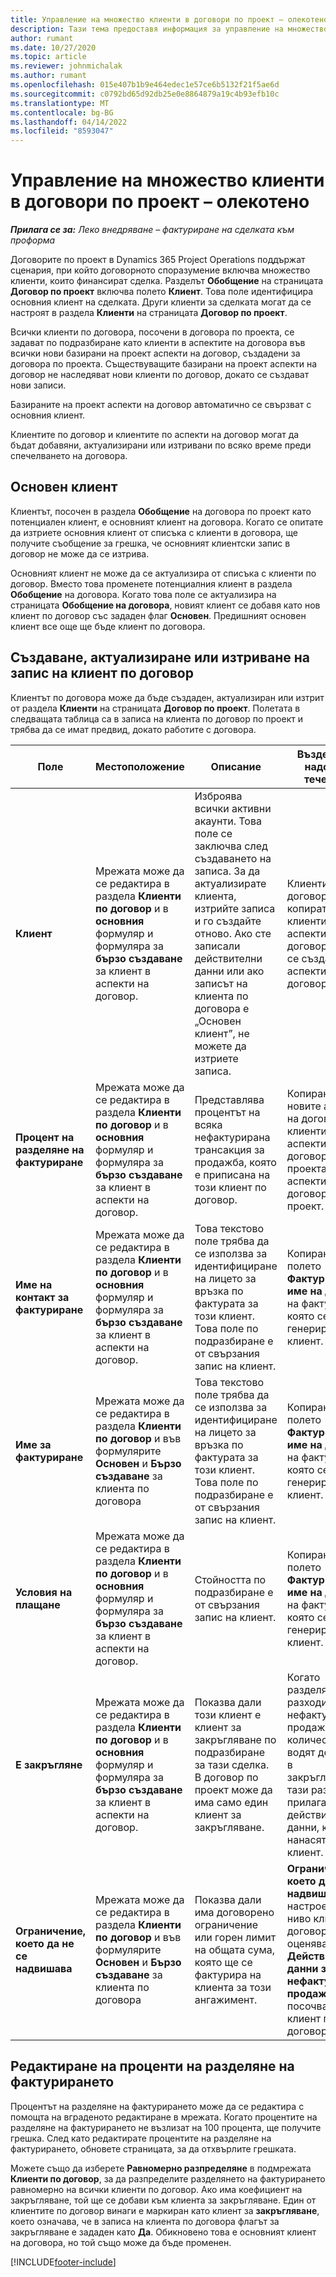 ```yaml
---
title: Управление на множество клиенти в договори по проект – олекотено
description: Тази тема предоставя информация за управление на множество клиенти в договори по проект.
author: rumant
ms.date: 10/27/2020
ms.topic: article
ms.reviewer: johnmichalak
ms.author: rumant
ms.openlocfilehash: 015e407b1b9e464edec1e57ce6b5132f21f5ae6d
ms.sourcegitcommit: c0792bd65d92db25e0e8864879a19c4b93efb10c
ms.translationtype: MT
ms.contentlocale: bg-BG
ms.lasthandoff: 04/14/2022
ms.locfileid: "8593047"
---
```

# <a name="manage-multiple-customers-on-project-contracts---lite"></a>Управление на множество клиенти в договори по проект – олекотено

_**Прилага се за:** Леко внедряване – фактуриране на сделката към проформа_

Договорите по проект в Dynamics 365 Project Operations поддържат сценария, при който договорното споразумение включва множество клиенти, които финансират сделка. Разделът **Обобщение** на страницата **Договор по проект** включва полето **Клиент**. Това поле идентифицира основния клиент на сделката. Други клиенти за сделката могат да се настроят в раздела **Клиенти** на страницата **Договор по проект**.

Всички клиенти по договора, посочени в договора по проекта, се задават по подразбиране като клиенти в аспектите на договора във всички нови базирани на проект аспекти на договор, създадени за договора по проекта. Съществуващите базирани на проект аспекти на договор не наследяват нови клиенти по договор, докато се създават нови записи.

Базираните на проект аспекти на договор автоматично се свързват с основния клиент.

Клиентите по договор и клиентите по аспекти на договор могат да бъдат добавяни, актуализирани или изтривани по всяко време преди спечелването на договора.

## <a name="primary-customer"></a>Основен клиент

Клиентът, посочен в раздела **Обобщение** на договора по проект като потенциален клиент, е основният клиент на договора. Когато се опитате да изтриете основния клиент от списъка с клиенти в договора, ще получите съобщение за грешка, че основният клиентски запис в договор не може да се изтрива.

Основният клиент не може да се актуализира от списъка с клиенти по договор. Вместо това променете потенциалния клиент в раздела **Обобщение** на договора. Когато това поле се актуализира на страницата **Обобщение на договора**, новият клиент се добавя като нов клиент по договор със зададен флаг **Основен**. Предишният основен клиент все още ще бъде клиент по договора.

## <a name="create-update-or-delete-a-contract-customer-record"></a>Създаване, актуализиране или изтриване на запис на клиент по договор

Клиентът по договора може да бъде създаден, актуализиран или изтрит от раздела **Клиенти** на страницата **Договор по проект**. Полетата в следващата таблица са в записа на клиента по договор по проект и трябва да се имат предвид, докато работите с договора.

| Поле | Местоположение | Описание | Въздействие надолу по течението |
| --- | --- | --- | --- |
| **Клиент** | Мрежата може да се редактира в раздела **Клиенти по договор** и в **основния** формуляр и формуляра за **бързо създаване** за клиент в аспекти на договор. | Изброява всички активни акаунти. Това поле се заключва след създаването на записа. За да актуализирате клиента, изтрийте записа и го създайте отново. Ако сте записали действителни данни или ако записът на клиента по договора е „Основен клиент”, не можете да изтриете записа. | Клиентите по договора се копират като клиенти в аспекти на договор, когато се създават аспекти на договор. |
| **Процент на разделяне на фактуриране** | Мрежата може да се редактира в раздела **Клиенти по договор** и в **основния** формуляр и формуляра за **бързо създаване** за клиент в аспекти на договор. | Представлява процентът на всяка нефактурирана трансакция за продажба, която е приписана на този клиент по договор. | Копирано е в новите аспекти на договор и в клиентите в аспектите на договора по проекта в новите аспекти на договор по проект. |
| **Име на контакт за фактуриране** | Мрежата може да се редактира в раздела **Клиенти по договор** и в **основния** формуляр и формуляра за **бързо създаване** за клиент в аспекти на договор. | Това текстово поле трябва да се използва за идентифициране на лицето за връзка по фактурата за този клиент. Това поле по подразбиране е от свързания запис на клиент. | Копирано в полето **Фактуриране на име на договор** на фактурата, която се генерира за този клиент. |
| **Име за фактуриране** | Мрежата може да се редактира в раздела **Клиенти по договор** и във формулярите **Основен** и **Бързо създаване** за клиента по договора | Това текстово поле трябва да се използва за идентифициране на лицето за връзка по фактурата за този клиент. Това поле по подразбиране е от свързания запис на клиент. | Копирано в полето **Фактуриране на име на договор** на фактурата, която се генерира за този клиент. |
| **Условия на плащане** | Мрежата може да се редактира в раздела **Клиенти по договор** и в **основния** формуляр и формуляра за **бързо създаване** за клиент в аспекти на договор. | Стойността по подразбиране е от свързания запис на клиент. | Копирано в полето **Фактуриране на име на договор** на фактурата, която се генерира за този клиент. |
| **Е закръгляне** | Мрежата може да се редактира в раздела **Клиенти по договор** и в **основния** формуляр и формуляра за **бързо създаване** за клиент в аспекти на договор. | Показва дали този клиент е клиент за закръгляване по подразбиране за тази сделка. В договор по проект може да има само един клиент за закръгляване. | Когато разделянето на разходите и нефактурираните продажби на количества водят до разлика в закръгляването, тази разлика се прилага към действителните данни, които се нанасят за този клиент. |
| **Ограничение, което да не се надвишава** | Мрежата може да се редактира в раздела **Клиенти по договор** и във формулярите **Основен** и **Бързо създаване** за клиента по договора | Показва дали има договорено ограничение или горен лимит на общата сума, която ще се фактурира на клиента за този ангажимент. | **Ограничение, което да не се надвишава**, настроено на ниво клиент по договор, ще се оценява в **Действителни данни за нефактурирани продажби**, които посочват този клиент по договор. |

## <a name="edit-billing-split-percentages"></a>Редактиране на проценти на разделяне на фактурирането

Процентът на разделяне на фактурирането може да се редактира с помощта на вграденото редактиране в мрежата. Когато процентите на разделяне на фактурирането не възлизат на 100 процента, ще получите грешка. След като редактирате процентите на разделяне на фактурирането, обновете страницата, за да отхвърлите грешката.

Можете също да изберете **Равномерно разпределяне** в подмрежата **Клиенти по договор**, за да разпределите разделянето на фактурирането равномерно на всички клиенти по договор. Ако има коефициент на закръгляване, той ще се добави към клиента за закръгляване. Един от клиентите по договор винаги е маркиран като клиент за **закръгляване**, което означава, че в записа на клиента по договора флагът за закръгляване е зададен като **Да**. Обикновено това е основният клиент на договора, но той също може да бъде променен.


[!INCLUDE[footer-include](../../includes/footer-banner.md)]